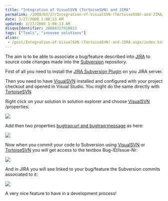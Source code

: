 ```yaml
---
title: "Integration of VisualSVN (TortoiseSVN) and JIRA"
permalink: /2008/03/27/Integration-of-VisualSVN-(TortoiseSVN)-and-JIRA/
date: 3/27/2008 1:08:13 AM
updated: 3/27/2008 1:08:13 AM
disqusIdentifier: 20080327010813
tags: ["Tools", "innoveo solutions"]
alias:
 - /post/Integration-of-VisualSVN-(TortoiseSVN)-and-JIRA.aspx/index.html
---
```

The aim is to be able to associate a bug/feature described into [JIRA](http://www.atlassian.com/software/jira/) to source code changes made into the [Subversion](http://subversion.tigris.org/) repository.

First of all you need to install the [JIRA Subversion Plugin](http://confluence.atlassian.com/display/JIRAEXT/JIRA+Subversion+Plugin) on you JIRA server.
<!-- more -->

Then you need to have [VisualSVN](http://www.visualsvn.com/) installed and configured with your project checkout and opened in Visual Studio. You might do the same directly with [TortoiseSVN](http://tortoisesvn.tigris.org/).

Right click on your solution in solution explorer and choose [VisualSVN](http://www.visualsvn.com/) /properties:

![](http://farm3.static.flickr.com/2366/2363492405_f7c8bc7865_o.jpg) 

Add then two properties [bugtraq:url and bugtraq:message](http://tortoisesvn.net/issuetracker_integration) as here:

![](http://farm4.static.flickr.com/3187/2363498947_b40658fdff_o.jpg) 

Now when you commit your code to Subversion using [VisualSVN](http://www.visualsvn.com/) or [TortoiseSVN](http://tortoisesvn.tigris.org/) you will get access to the textbox Bug-ID/Issue-Nr:

![](http://farm3.static.flickr.com/2324/2363510725_b66cb3bd27_o.jpg) 

And in JIRA you will see linked to your bug/feature the Subversion commits associated to it:

![](http://farm3.static.flickr.com/2275/2364353160_e111f553c7_o.jpg) 

A very nice feature to have in a development process!
